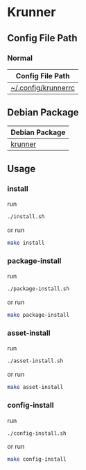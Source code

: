 
# Krunner


## Config File Path


### Normal

| Config File Path |
| --- |
| [~/.config/krunnerrc](./asset/overlay/etc/skel/.config/krunnerrc) |


## Debian Package

| Debian Package |
| --- |
| [krunner](https://packages.debian.org/stable/krunner) |




## Usage


### install

run

``` sh
./install.sh
```

or run

``` sh
make install
```


### package-install

run

``` sh
./package-install.sh
```

or run

``` sh
make package-install
```


### asset-install

run

``` sh
./asset-install.sh
```

or run

``` sh
make asset-install
```


### config-install

run

``` sh
./config-install.sh
```

or run

``` sh
make config-install
```
